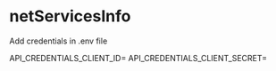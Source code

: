 # netServicesInfo

Add credentials in .env file

API_CREDENTIALS_CLIENT_ID=
API_CREDENTIALS_CLIENT_SECRET=
